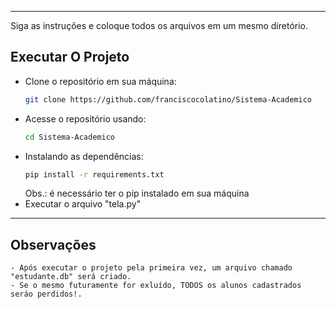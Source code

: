 -------------------------------------------------------------------------------------------------

Siga as instruções e coloque todos os arquivos em um mesmo diretório.

## Executar O Projeto

- Clone o repositório em sua máquina:
  ```bash
  git clone https://github.com/franciscocolatino/Sistema-Academico
  ```
- Acesse o repositório usando:
  ```bash
  cd Sistema-Academico
  ```
- Instalando as dependências:
  ```bash
  pip install -r requirements.txt
  ```
  Obs.: é necessário ter o pip instalado em sua máquina
- Executar o arquivo "tela.py"
------------------------------------------------------------------------------------------------

## Observações
    - Após executar o projeto pela primeira vez, um arquivo chamado "estudante.db" será criado.
    - Se o mesmo futuramente for exluído, TODOS os alunos cadastrados seráo perdidos!.
